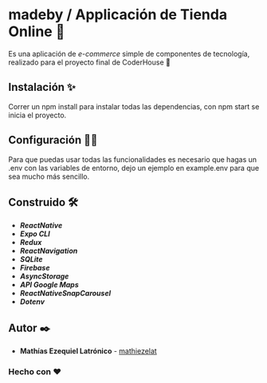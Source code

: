 # madeby / Applicación de Tienda Online 🚀
Es una aplicación de *e-commerce* simple de componentes de tecnología, realizado para el proyecto final de CoderHouse 🎉

## Instalación ✨
Correr un npm install para instalar todas las dependencias, con npm start se inicia el proyecto.

## Configuración 👨‍💻
Para que puedas usar todas las funcionalidades es necesario que hagas un .env con las variables de entorno, dejo un ejemplo en example.env para que sea mucho más sencillo.

## Construido 🛠️
- **_ReactNative_**
- **_Expo CLI_**
- **_Redux_**
- **_ReactNavigation_**
- **_SQLite_**
- **_Firebase_**
- **_AsyncStorage_**
- **_API Google Maps_**
- **_ReactNativeSnapCarousel_**
- **_Dotenv_**

## Autor ✒️
- **Mathías Ezequiel Latrónico** - [mathiezelat](https://github.com/mathiezelat)

### Hecho con ❤️
